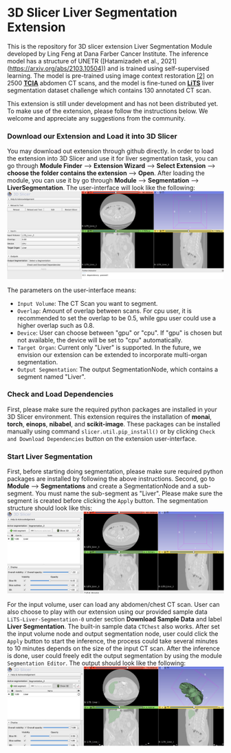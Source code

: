 # 3D Slicer Liver Segmentation Extension
This is the repository for 3D slicer extension Liver Segmentation Module developed by Ling Feng at Dana Farber Cancer Institute. The inference model has a structure of UNETR ([Hatamizadeh et al., 2021] (https://arxiv.org/abs/2103.10504)) and is trained using self-supervised learning. The model is pre-trained using image context restoration [[2]](#1) on 2500 [**TCIA**](https://www.cancerimagingarchive.net) abdomen CT scans, and the model is fine-tuned on [**LiTS**](https://competitions.codalab.org/competitions/17094) liver segmentation dataset challenge which contains 130 annotated CT scan.

This extension is still under development and has not been distributed yet. To make use of the extension, please follow the instructions below. We welcome and appreciate any suggestions from the community.

### Download our Extension and Load it into 3D Slicer
You may download out extension through github directly. In order to load the extension into 3D Slicer and use it for liver segmentation task, you can go through **Module Finder** --> **Extension Wizard** --> **Select Extension** --> **choose the folder contains the extension** --> **Open**. After loading the module, you can use it by go through **Module** --> **Segmentation** --> **LiverSegmentation**. The user-interface will look like the following: ![alt text](https://github.com/fengling0410/LiverSegmentation/blob/main/Images/user_interface.png)

The parameters on the user-interface means:
- `Input Volume`: The CT Scan you want to segment.
- `Overlap`: Amount of overlap between scans. For cpu user, it is recommended to set the overlap to be 0.5, while gpu user could use a higher overlap such as 0.8.
- `Device`: User can choose between "gpu" or "cpu". If "gpu" is chosen but not available, the device will be set to "cpu" automatically.
- `Target Organ`: Current only "Liver" is supported. In the future, we envision our extension can be extended to incorporate multi-organ segmentation.
- `Output Segmentation`: The output SegmentationNode, which contains a segment named "Liver".

### Check and Load Dependencies
First, please make sure the required python packages are installed in your 3D Slicer environment. This extension requires the installation of **monai**, **torch**, **einops**, **nibabel**, and **scikit-image**. These packages can be installed manually using command `slicer.util.pip_install()` or by clicking `Check and Download Dependencies` button on the extension user-interface.

### Start Liver Segmentation
First, before starting doing segmentation, please make sure required python packages are installed by following the above instructions. Second, go to **Module** --> **Segmentations** and create a SegmentationNode and a sub-segment. You must name the sub-segment as "Liver". Please make sure the segment is created before clicking the `Apply` button. The segmentation structure should look like this: ![alt text](https://github.com/fengling0410/LiverSegmentation/blob/main/Images/segmentations.png)

For the input volume, user can load any abdomen/chest CT scan. User can also choose to play with our extension using our provided sample data `LiTS-Liver-Segmentation-0` under section **Download Sample Data** and label **Liver Segmentation**. The built-in sample data `CTChest` also works. After set the input volume node and output segmentation node, user could click the `Apply` button to start the inference, the process could take several minutes to 10 minutes depends on the size of the input CT scan. After the inference is done, user could freely edit the output segmentation by using the module `Segmentation Editor`. The output should look like the following:
![alt text](https://github.com/fengling0410/LiverSegmentation/blob/main/Images/output.png)





